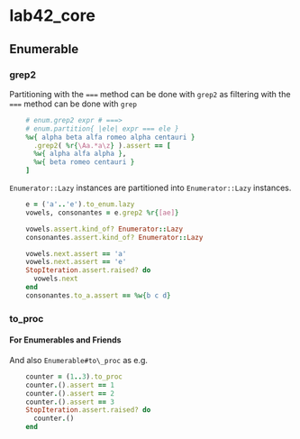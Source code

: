 
# lab42\_core

## Enumerable

### grep2

Partitioning with the `===` method can be done with `grep2` as filtering with the `===` method
can be done with `grep` 

```ruby
    # enum.grep2 expr # ===>
    # enum.partition{ |ele| expr === ele }
    %w{ alpha beta alfa romeo alpha centauri }
      .grep2( %r{\Aa.*a\z} ).assert == [
      %w{ alpha alfa alpha },
      %w{ beta romeo centauri }
    ]
```

`Enumerator::Lazy` instances are partitioned into `Enumerator::Lazy` instances.

```ruby
    e = ('a'..'e').to_enum.lazy
    vowels, consonantes = e.grep2 %r{[ae]}

    vowels.assert.kind_of? Enumerator::Lazy
    consonantes.assert.kind_of? Enumerator::Lazy

    vowels.next.assert == 'a'
    vowels.next.assert == 'e'
    StopIteration.assert.raised? do
      vowels.next
    end
    consonantes.to_a.assert == %w{b c d}
```


### to\_proc

#### For Enumerables and Friends

And also `Enumerable#to\_proc` as e.g.

```ruby
    counter = (1..3).to_proc
    counter.().assert == 1
    counter.().assert == 2
    counter.().assert == 3
    StopIteration.assert.raised? do
      counter.()
    end
```
